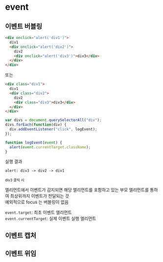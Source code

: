 # event

## 이벤트 버블링

```html
<div onclick="alert('div1')">
  div1
  <div onclick="alert('div2')">
    div2
    <div onclick="alert('div3')">div3</div>
  </div>
</div>
```

또는

```html
<div class="div1">
  div1
  <div class="div2">
    div2
    <div class="div3">div3</div>
  </div>
</div>
```

```javascript
var divs = document.querySelectorAll("div");
divs.forEach(function(div) {
  div.addEventListener("click", logEvent);
});

function logEvent(event) {
  alert(event.currentTarget.className);
}
```

실행 결과

    alert: div3 -> div2 -> div1

<sup>div3 클릭 시</sup>

엘리먼트에서 이벤트가 감지되면 해당 엘리먼트를 포함하고 있는 부모 엘리먼트를 통하여 최상위까지 이벤트가 전달되는 것  
예외적으로 focus 는 버블링이 없음

`event.target`: 최초 이벤트 엘리먼트  
`event.currentTarget`: 실제 이벤트 실행 엘리먼트

## 이벤트 캡처

## 이벤트 위임
